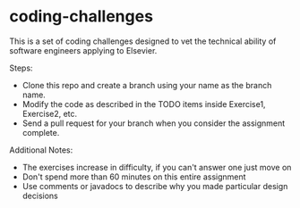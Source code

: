 # coding-challenges

This is a set of coding challenges designed to vet the technical ability of software engineers applying to Elsevier.

Steps:

- Clone this repo and create a branch using your name as the branch name.
- Modify the code as described in the TODO items inside Exercise1, Exercise2, etc.
- Send a pull request for your branch when you consider the assignment complete.

Additional Notes:

- The exercises increase in difficulty, if you can't answer one just move on
- Don't spend more than 60 minutes on this entire assignment
- Use comments or javadocs to describe why you made particular design decisions